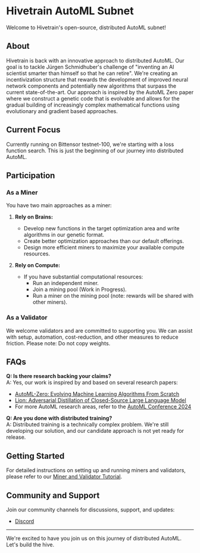 # Hivetrain AutoML Subnet

Welcome to Hivetrain's open-source, distributed AutoML subnet!

## About

Hivetrain is back with an innovative approach to distributed AutoML. Our goal is to tackle Jürgen Schmidhuber's challenge of "inventing an AI scientist smarter than himself so that he can retire". We're creating an incentivization structure that rewards the development of improved neural network components and potentially new algorithms that surpass the current state-of-the-art. Our approach is inspired by the AutoML Zero paper where we construct a genetic code that is evolvable and allows for the gradual building of increasingly complex mathematical functions using evolutionary and gradient based approaches. 

## Current Focus

Currently running on Bittensor testnet-100, we're starting with a loss function search. This is just the beginning of our journey into distributed AutoML. 

## Participation

### As a Miner

You have two main approaches as a miner:

1. **Rely on Brains:**
   - Develop new functions in the target optimization area and write algorithms in our genetic format.
   - Create better optimization approaches than our default offerings.
   - Design more efficient miners to maximize your available compute resources.

2. **Rely on Compute:**
   - If you have substantial computational resources:
     - Run an independent miner.
     - Join a mining pool (Work in Progress).
     - Run a miner on the mining pool (note: rewards will be shared with other miners).

### As a Validator

We welcome validators and are committed to supporting you. We can assist with setup, automation, cost-reduction, and other measures to reduce friction. Please note: Do not copy weights.

## FAQs

**Q: Is there research backing your claims?**  
A: Yes, our work is inspired by and based on several research papers:
- [AutoML-Zero: Evolving Machine Learning Algorithms From Scratch](https://arxiv.org/abs/2003.03384)
- [Lion: Adversarial Distillation of Closed-Source Large Language Model](https://arxiv.org/abs/2302.06675)
- For more AutoML research areas, refer to the [AutoML Conference 2024](https://2024.automl.cc/)

**Q: Are you done with distributed training?**  
A: Distributed training is a technically complex problem. We're still developing our solution, and our candidate approach is not yet ready for release.

## Getting Started

For detailed instructions on setting up and running miners and validators, please refer to our [Miner and Validator Tutorial](docs/tutorial.md).

## Community and Support

Join our community channels for discussions, support, and updates:
- [Discord](https://discord.com/channels/799672011265015819/1174839377659183174)

---

We're excited to have you join us on this journey of distributed AutoML. Let's build the hive.
